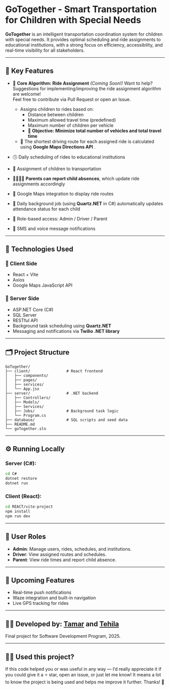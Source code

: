 # GoTogether - Smart Transportation for Children with Special Needs

**GoTogether** is an intelligent transportation coordination system for children with special needs. It provides optimal scheduling and ride assignments to educational institutions, with a strong focus on efficiency, accessibility, and real-time visibility for all stakeholders.

---

## 🎯 Key Features

- 🧠 **Core Algorithm: Ride Assignment** *(Coming Soon!)*
    Want to help? Suggestions for implementing/improving the ride assignment algorithm are welcome!  
    Feel free to contribute via Pull Request or open an Issue.
  - Assigns children to rides based on:
    - Distance between children
    - Maximum allowed travel time (predefined)
    - Maximum number of children per vehicle
    - 🎯 **Objective: Minimize total number of vehicles and total travel time**
  - 🚗 The shortest driving route for each assigned ride is calculated using **Google Maps Directions API** .

- 🕓 Daily scheduling of rides to educational institutions
- 🚌 Assignment of children to transportation
- 👨‍👩‍👧‍👦 **Parents can report child absences**, which update ride assignments accordingly
- 📍 Google Maps integration to display ride routes
- 🔄 Daily background job (using **Quartz.NET** in C#) automatically updates attendance status for each child
- 👥 Role-based access: Admin / Driver / Parent
- 📲 SMS and voice message notifications

---

## 🧱 Technologies Used

### 🔹 Client Side
- React + Vite
- Axios
- Google Maps JavaScript API

### 🔹 Server Side
- ASP.NET Core (C#)
- SQL Server
- RESTful API
- Background task scheduling using **Quartz.NET**
- Messaging and notifications via **Twilio .NET library**

---

## 🗂 Project Structure

```
GoTogether/
├── client/                # React frontend
│   ├── components/
│   ├── pages/
│   ├── services/
│   └── App.jsx
├── server/                # .NET backend
│   ├── Controllers/
│   ├── Models/
│   ├── Services/
│   ├── Jobs/              # Background task logic
│   └── Program.cs
├── database/              # SQL scripts and seed data
├── README.md
└── goTogether.sln
```

---

## ⚙️ Running Locally

### Server (C#):

```bash
cd C#
dotnet restore
dotnet run
```

### Client (React):

```bash
cd REACT/vite-project
npm install
npm run dev
```

---

## 🔐 User Roles

- **Admin**: Manage users, rides, schedules, and institutions.
- **Driver**: View assigned routes and schedules.
- **Parent**: View ride times and report child absence.

---

## 🚀 Upcoming Features

- Real-time push notifications
- Waze integration and built-in navigation
- Live GPS tracking for rides

---

## 👩‍💻 Developed by: [Tamar](https://github.com/tamar2791) and [Tehila](https://github.com/tehilamiller)

Final project for Software Development Program, 2025.


---


## 🙋‍♀️ Used this project?

If this code helped you or was useful in any way — I’d really appreciate it if you could give it a ⭐ star, open an issue, or just let me know!
It means a lot to know the project is being used and helps me improve it further. Thanks! 💙

